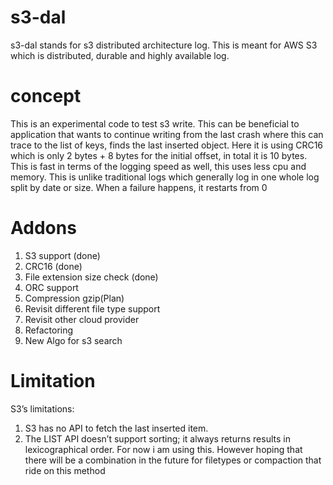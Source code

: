 # s3-dal
s3-dal stands for s3 distributed architecture log. This is meant for AWS S3 which is distributed, durable and highly available log. 

# concept
This is an experimental code to test s3 write. This can be beneficial to application that wants to continue writing from the last crash where this can trace to the list of keys, finds the last inserted object. Here it is using CRC16 which is only 2 bytes + 8 bytes for the initial offset, in total it is 10 bytes. This is fast in terms of the logging speed as well, this uses less cpu and memory. This is unlike traditional logs which generally log in one whole log split by date or size. When a failure happens, it restarts from 0

# Addons
1. S3 support (done)
2. CRC16 (done)
3. File extension size check (done)
4. ORC support
5. Compression gzip(Plan)
7. Revisit different file type support
8. Revisit other cloud provider
9. Refactoring
10. New Algo for s3 search 


# Limitation
S3’s limitations:
1. S3 has no API to fetch the last inserted item.
2. The LIST API doesn’t support sorting; it always returns results in lexicographical order. For now i am using this. However hoping that there will be a combination in the future for filetypes or compaction that ride on this method